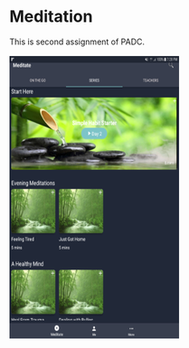# Meditation
This is second assignment of PADC.<br><br>
<img width="300" height="500" src="https://github.com/KyawKyawKhing/Meditation/blob/master/Home.png"/>

